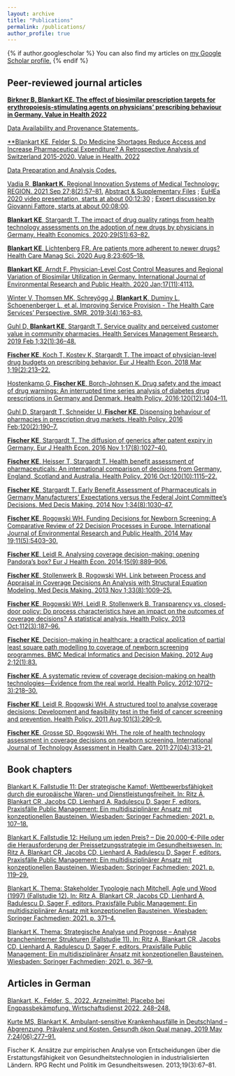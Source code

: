 ```yaml
---
layout: archive
title: "Publications"
permalink: /publications/
author_profile: true
---
```


{% if author.googlescholar %}
  You can also find my articles on <u><a href="{{author.googlescholar}}">my Google Scholar profile</a>.</u>
{% endif %}


## Peer-reviewed journal articles

[**Birkner B, Blankart KE. The effect of biosimilar prescription targets for erythropoiesis-stimulating agents on physicians’ prescribing behaviour in Germany. Value in Health 2022**](https://www.sciencedirect.com/science/article/pii/S1098301522001474)

[Data Availability and Provenance Statements.](https://osf.io/dn9uy/?view_only=f346d8dcc80e4dc1b18b22094c0c8278).

[**Blankart KE, Felder S. Do Medicine Shortages Reduce Access and Increase Pharmaceutical Expenditure? A Retrospective Analysis of Switzerland 2015-2020. Value in Health. 2022](https://www.sciencedirect.com/science/article/pii/S1098301522000535)

[Data Preparation and Analysis Codes.](https://osf.io/z57vg/?view_only=b8548abd78e743c0982c66289923966f)

[Vadia R, **Blankart K**. Regional Innovation Systems of Medical Technology: REGION. 2021 Sep 27;8(2):57–81.](https://openjournals.wu-wien.ac.at/ojs/index.php/region/article/view/352) [Abstract & Supplementary Files](https://osf.io/q537u/?view_only=3a4d739830a24d559a390f018a079040) ; [EuHEa 2020 video presentation, starts at about 00:12:30](https://www.youtube.com/watch?v=HVrSGqCRAkA&feature=youtu.be) ; [Expert discussion by Giovanni Fattore, starts at about 00:08:00](https://www.youtube.com/watch?v=iAnmZiD85-Y&feature=youtu.be).

[**Blankart KE**, Stargardt T. The impact of drug quality ratings from health technology assessments on the adoption of new drugs by physicians in Germany. Health Economics. 2020;29(S1):63–82.](https://doi.org/10.1002/hec.4108) 

[**Blankart KE**, Lichtenberg FR. Are patients more adherent to newer drugs? Health Care Manag Sci. 2020 Aug 8;23:605–18.](https://doi.org/10.1007/s10729-020-09513-5)

[**Blankart KE**, Arndt F. Physician-Level Cost Control Measures and Regional Variation of Biosimilar Utilization in Germany. International Journal of Environmental Research and Public Health. 2020 Jan;17(11):4113.](https://www.mdpi.com/1660-4601/17/11/4113)

[Winter V, Thomsen MK, Schreyögg J, **Blankart K**, Duminy L, Schoenenberger L, et al. Improving Service Provision - The Health Care Services’ Perspective. SMR. 2019;3(4):163–83.](https://elibrary.vahlen.de/index.php?doi=10.15358/2511-8676-2019-4-163)


[Guhl D, **Blankart KE**, Stargardt T. Service quality and perceived customer value in community pharmacies. Health Services Management Research. 2019 Feb 1;32(1):36–48.](http://journals.sagepub.com/doi/10.1177/0951484818761730)

[**Fischer KE**, Koch T, Kostev K, Stargardt T. The impact of physician-level drug budgets on prescribing behavior. Eur J Health Econ. 2018 Mar 1;19(2):213–22.](https://link.springer.com/article/10.1007/s10198-017-0875-9)

[Hostenkamp G, **Fischer KE**, Borch-Johnsen K. Drug safety and the impact of drug warnings: An interrupted time series analysis of diabetes drug prescriptions in Germany and Denmark. Health Policy. 2016;120(12):1404–11.](http://www.sciencedirect.com/science/article/pii/S0168851016302664)

[Guhl D, Stargardt T, Schneider U, **Fischer KE**. Dispensing behaviour of pharmacies in prescription drug markets. Health Policy. 2016 Feb;120(2):190–7.](http://www.sciencedirect.com/science/article/pii/S0168851016000245)

[**Fischer KE**, Stargardt T. The diffusion of generics after patent expiry in Germany. Eur J Health Econ. 2016 Nov 1;17(8):1027–40.](http://link.springer.com/article/10.1007/s10198-015-0744-3)

[**Fischer KE**, Heisser T, Stargardt T. Health benefit assessment of pharmaceuticals: An international comparison of decisions from Germany, England, Scotland and Australia. Health Policy. 2016 Oct;120(10):1115–22.](http://www.sciencedirect.com/science/article/pii/S0168851016302044)

[**Fischer KE**, Stargardt T. Early Benefit Assessment of Pharmaceuticals in Germany Manufacturers’ Expectations versus the Federal Joint Committee’s Decisions. Med Decis Making. 2014 Nov 1;34(8):1030–47.](http://mdm.sagepub.com/content/34/8/1030)

[**Fischer KE**, Rogowski WH. Funding Decisions for Newborn Screening: A Comparative Review of 22 Decision Processes in Europe. International Journal of Environmental Research and Public Health. 2014 May 19;11(5):5403–30.](http://www.mdpi.com/1660-4601/11/5/5403)

[**Fischer KE**, Leidl R. Analysing coverage decision-making: opening Pandora’s box? Eur J Health Econ. 2014;15(9):889–906.](http://link.springer.com/article/10.1007/s10198-014-0566-8)

[**Fischer KE**, Stollenwerk B, Rogowski WH. Link between Process and Appraisal in Coverage Decisions An Analysis with Structural Equation Modeling. Med Decis Making. 2013 Nov 1;33(8):1009–25.](http://mdm.sagepub.com/content/33/8/1009)

[**Fischer KE**, Rogowski WH, Leidl R, Stollenwerk B. Transparency vs. closed-door policy: Do process characteristics have an impact on the outcomes of coverage decisions? A statistical analysis. Health Policy. 2013 Oct;112(3):187–96.](http://www.sciencedirect.com/science/article/pii/S0168851013001085)

[**Fischer KE**. Decision-making in healthcare: a practical application of partial least square path modelling to coverage of newborn screening programmes. BMC Medical Informatics and Decision Making. 2012 Aug 2;12(1):83.](http://www.biomedcentral.com/1472-6947/12/83/abstract)

[**Fischer KE**. A systematic review of coverage decision-making on health technologies—Evidence from the real world. Health Policy. 2012;107(2–3):218–30.](http://www.sciencedirect.com/science/article/pii/S0168851012001911)

[**Fischer KE**, Leidl R, Rogowski WH. A structured tool to analyse coverage decisions: Development and feasibility test in the field of cancer screening and prevention. Health Policy. 2011 Aug;101(3):290–9.](http://www.sciencedirect.com/science/article/pii/S0168851011000480)

[**Fischer KE**, Grosse SD, Rogowski WH. The role of health technology assessment in coverage decisions on newborn screening. International Journal of Technology Assessment in Health Care. 2011;27(04):313–21.](https://doi.org/10.1017/S0266462311000468) 

## Book chapters

[Blankart K. Fallstudie 11: Der strategische Kampf: Wettbewerbsfähigkeit durch die europäische Waren- und Dienstleistungsfreiheit. In: Ritz A, Blankart CR, Jacobs CD, Lienhard A, Radulescu D, Sager F, editors. Praxisfälle Public Management: Ein multidisziplinärer Ansatz mit konzeptionellen Bausteinen. Wiesbaden: Springer Fachmedien; 2021. p. 107–18.](https://doi.org/10.1007/978-3-658-31068-4_12)

[Blankart K. Fallstudie 12: Heilung um jeden Preis? – Die 20.000-€-Pille oder die Herausforderung der Preissetzungsstrategie im Gesundheitswesen. In: Ritz A, Blankart CR, Jacobs CD, Lienhard A, Radulescu D, Sager F, editors. Praxisfälle Public Management: Ein multidisziplinärer Ansatz mit konzeptionellen Bausteinen. Wiesbaden: Springer Fachmedien; 2021. p. 119–29.](https://doi.org/10.1007/978-3-658-31068-4_13)

[Blankart K. Thema: Stakeholder Typologie nach Mitchell, Agle und Wood (1997) (Fallstudie 12). In: Ritz A, Blankart CR, Jacobs CD, Lienhard A, Radulescu D, Sager F, editors. Praxisfälle Public Management: Ein multidisziplinärer Ansatz mit konzeptionellen Bausteinen. Wiesbaden: Springer Fachmedien; 2021. p. 371–4.](https://doi.org/10.1007/978-3-658-31068-4_41)

[Blankart K. Thema: Strategische Analyse und Prognose – Analyse brancheninterner Strukturen (Fallstudie 11). In: Ritz A, Blankart CR, Jacobs CD, Lienhard A, Radulescu D, Sager F, editors. Praxisfälle Public Management: Ein multidisziplinärer Ansatz mit konzeptionellen Bausteinen. Wiesbaden: Springer Fachmedien; 2021. p. 367–9.](https://doi.org/10.1007/978-3-658-31068-4_40)


## Articles in German

[Blankart, K., Felder, S., 2022. Arzneimittel: Placebo bei Engpassbekämpfung. Wirtschaftsdienst 2022, 248–248.](https://www.wirtschaftsdienst.eu/inhalt/jahr/2022/heft/4/beitrag/placebo-bei-engpassbekaempfung.html)

[Kurte MS, Blankart K. Ambulant-sensitive Krankenhausfälle in Deutschland – Abgrenzung, Prävalenz und Kosten. Gesundh ökon Qual manag. 2019 May 7;24(06):277–91.](http://www.thieme-connect.de/DOI/DOI?10.1055/a-0890-9600)

Fischer K. Ansätze zur empirischen Analyse von Entscheidungen über die Erstattungsfähigkeit von Gesundheitstechnologien in industrialisierten Ländern. RPG Recht und Politik im Gesundheitswesen. 2013;19(3):67–81. 